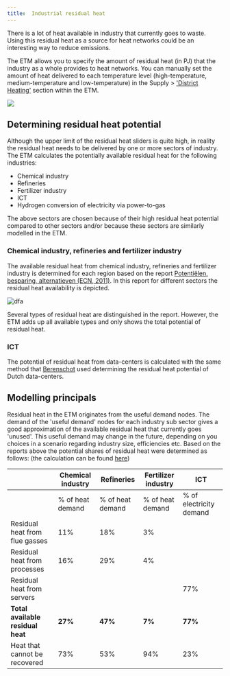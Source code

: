 ```yaml
---
title:  Industrial residual heat
---
```


There is a lot of heat available in industry that currently goes to waste. Using this residual heat as a source for heat networks could be an interesting way to reduce emissions. 

The ETM allows you to specify the amount of residual heat (in PJ) that the industry as a whole provides to heat networks. You can manually set the amount of heat delivered to each temperature level (high-temperature, medium-temperature and low-temperature) in the Supply > ['District Heating'](https://pro.energytransitionmodel.com/scenario/supply/heat/heat-sources) section within the ETM.

![](/img/docs/residual_heat_district_heating_slider.png)

## Determining residual heat potential

Although the upper limit of the residual heat sliders is quite high, in reality the residual heat needs to be delivered by one or more sectors of industry. The ETM calculates the potentially available residual heat for the following industries:

-   Chemical industry
-   Refineries
-   Fertilizer industry
-   ICT
-   Hydrogen conversion of electricity via power-to-gas

The above sectors are chosen because of their high residual heat potential compared to other sectors and/or because these sectors are similarly modelled in the ETM.

### Chemical industry, refineries and fertilizer industry

The available residual heat from chemical industry, refineries and fertilizer industry is determined for each region based on the report [Potentiëlen, besparing, alternatieven (ECN, 2011)](https://publicaties.ecn.nl/ECN-E--11-058). In this report for different sectors the residual heat availability is depicted.

![dfa](/img/docs/residual_heat_industry_ECN_report_table.png)

Several types of residual heat are distinguished in the report. However, the ETM adds up all available types and only shows the total potential of residual heat.

### ICT

The potential of residual heat from data-centers is calculated with the same method that [Berenschot](https://www.berenschot.nl/actueel/2018/november/410-kton-CO<sub>2</sub>-besparing/) used determining the residual heat potential of Dutch data-centers.

## Modelling principals

Residual heat in the ETM originates from the useful demand nodes. The demand of the 'useful demand' nodes for each industry sub sector gives a good approximation of the available residual heat that currently goes 'unused'. This useful demand may change in the future, depending on you choices in a scenario regarding industry size, efficiencies etc. Based on the reports above the potential shares of residual heat were determined as follows: (the calculation can be found [here](https://refman.energytransitionmodel.com/publications/2108))

|                                   | Chemical industry | Refineries       | Fertilizer industry | ICT                     |
|-----------------------------------|-------------------|------------------|---------------------|-------------------------|
|                                   | % of heat demand  | % of heat demand | % of heat demand    | % of electricity demand |
| Residual heat from flue gasses    | 11%               | 18%              | 3%                  |                         |
| Residual heat from processes      | 16%               | 29%              | 4%                  |                         |
| Residual heat from servers        |                   |                  |                     | 77%                     |
|**Total available residual heat**  | **27%**           | **47%**          | **7%**              | **77%**                 |
| Heat that cannot be recovered     | 73%               | 53%              | 94%                 | 23%                     |